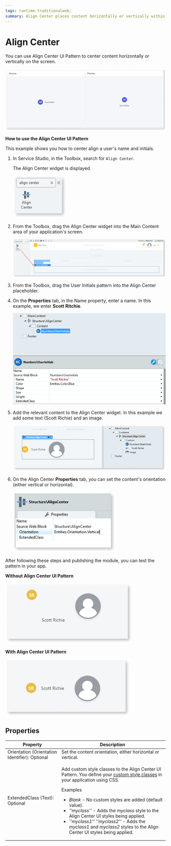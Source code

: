 ```yaml
---
tags: runtime-traditionalweb; 
summary: Align Center places content horizontally or vertically within a container.
---
```


# Align Center

You can use Align Center UI Pattern to center content horizontally or vertically on the screen. 

![](<images/aligncenter-1.png>)

**How to use the Align Center UI Pattern**

This example shows you how to center align a user's name and initials.

1. In Service Studio, in the Toolbox, search for `Align Center`. 

    The Align Center widget is displayed.

    ![](<images/aligncenter-2-ss.png>)

1. From the Toolbox, drag the Align Center widget into the Main Content area of your application's screen.
    
    ![](<images/aligncenter-3-ss.png>)
   
1. From the Toolbox, drag the User Initials pattern into the Align Center placeholder.

1. On the **Properties** tab, in the Name property, enter a name. In this example, we enter **Scott Ritchie**.

    ![](<images/aligncenter-4-ss.png>)

1. Add the relevant content to the Align Center widget. In this example we add some text (Scott Richie) and an image. 

    ![](<images/aligncenter-5-ss.png>)

1. On the Align Center **Properties** tab, you can set the content's orientation (either vertical or horizontal).

    ![](<images/aligncenter-6-ss.png>)

After following these steps and publishing the module, you can test the pattern in your app. 


**Without Align Center UI Pattern** 

![](<images/aligncenter-7-ss.png>)

**With Align Center UI Pattern**

![](<images/aligncenter-8-ss.png>)


## Properties

| **Property** |  **Description** |  
|---|---|
| Orientation (Orientation Identifier): Optional | Set the content orientation, either horizontal or vertical. | 
| ExtendedClass (Text): Optional  | <p>Add custom style classes to the Align Center UI Pattern. You define your [custom style classes](../../../../../develop/ui/look-feel/css.md) in your application using CSS.</p> <p>Examples <ul><li>_Blank_ - No custom styles are added (default value).</li><li>_''myclass''_ - Adds the _myclass_ style to the Align Center UI styles being applied.</li><li>_''myclass1'' ''myclass2''_ - Adds the _myclass1_ and _myclass2_ styles to the Align Center UI styles being applied.</li></ul></p> |



